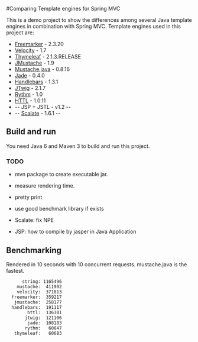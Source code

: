 #Comparing Template engines for Spring MVC

This is a demo project to show the differences among several Java template engines in combination with Spring MVC. Template engines used in this project are:

* [Freemarker](http://www.freemarker.org) - 2.3.20
* [Velocity](http://velocity.apache.org) - 1.7
* [Thymeleaf](http://www.thymeleaf.org/) - 2.1.3.RELEASE
* [JMustache](https://github.com/samskivert/jmustache) - 1.9
* [Mustache.java](https://github.com/spullara/mustache.java) - 0.8.16
* [Jade](https://github.com/neuland/jade4j) - 0.4.0
* [Handlebars](https://github.com/jknack/handlebars.java) - 1.3.1
* [JTwig](https://github.com/lyncode/jtwig) - 2.1.7
* [Rythm](http://rythmengine.org/) - 1.0
* [HTTL](http://httl.github.io/en/) - 1.0.11
* -- JSP + JSTL - v1.2 --
* -- [Scalate](http://scalate.fusesource.org)  - 1.6.1 --


## Build and run
You need Java 6 and Maven 3 to build and run this project.

### TODO

+ mvn package to create executable jar.
+ measure rendering time.
+ pretty print
+ use good benchmark library if exists

+ Scalate: fix NPE
+ JSP: how to compile by jasper in Java Application

## Benchmarking

Rendered in 10 seconds with 10 concurrent requests.
mustache.java is the fastest.
```
      string: 1165496
    mustache:  411902
    velocity:  371813
  freemarker:  359217
   jmustache:  258177
  handlebars:  191117
        httl:  136301
       jtwig:  121106
        jade:  108183
       rythm:   60847
   thymeleaf:   60683
```

